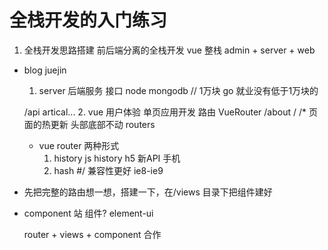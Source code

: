 # 全栈开发的入门练习
1. 全栈开发思路搭建
    前后端分离的全栈开发  vue 
    整栈 admin + server + web

- blog juejin
  1. server  后端服务 接口
   node mongodb  // 1万块
   go  就业没有低于1万块的

   /api  artical...
  2. vue  用户体验 单页应用开发
  路由 VueRouter
  /about /  /* 页面的热更新 头部底部不动 
  <router-view/>   routers 

  - vue router 两种形式
    1. history  js history  h5 新API 手机  
    2. hash #/  兼容性更好 ie8-ie9

- 先把完整的路由想一想，搭建一下，在/views 目录下把组件建好

- component 
    站 组件?
    element-ui 

    router + views + component 合作